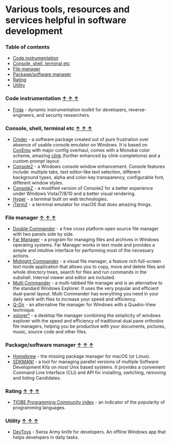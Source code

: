 # Various tools, resources and services helpful in software development

### Table of contents <a name="toc"></a>
* [Code instrumentation](#code-instrument)
* [Console, shell, terminal etc](#console)
* [File manager](#file-manager)
* [Package/software manager](#package-manager)
* [Rating](#rating)
* [Utility](#util)

### Code instrumentation <a name="code-instrument"></a> [&#x2191;&nbsp;&#x2191;&nbsp;&#x2191;](#toc)

* [Frida](https://frida.re/) - dynamic instrumentation toolkit for developers, reverse-engineers, and security researchers.

### Console, shell, terminal etc <a name="console"></a> [&#x2191;&nbsp;&#x2191;&nbsp;&#x2191;](#toc)
* [Cmder](https://cmder.net/) - a software package created out of pure frustration over absence of usable console emulator on Windows. It is based on [ConEmu](https://conemu.github.io/) with major config overhaul, comes with a Monokai color scheme, amazing [clink](https://github.com/mridgers/clink) (further enhanced by clink-completions) and a custom prompt layout.
* [Console2](https://sourceforge.net/projects/console/) - a Windows console window enhancement. Console features include: multiple tabs, text editor-like text selection, different background types, alpha and color-key transparency, configurable font, different window styles.
* [ConsoleZ](https://github.com/cbucher/console) - a modified version of Console2 for a better experience under Windows Vista/7/8/10 and a better visual rendering.
* [Hyper](https://hyper.is/) - a terminal built on web technologies.
* [iTerm2](https://www.iterm2.com/) - a terminal emulator for macOS that does amazing things.

### File manager <a name="file-manager"></a> [&#x2191;&nbsp;&#x2191;&nbsp;&#x2191;](#toc)
* [Double Commander](https://doublecmd.sourceforge.io/) - a free cross platform open source file manager with two panels side by side.
* [Far Manager](https://www.farmanager.com/) - a program for managing files and archives in Windows operating systems. Far Manager works in text mode and provides a simple and intuitive interface for performing most of the necessary actions.
* [Midnight Commander](https://midnight-commander.org/) - a visual file manager, a feature rich full-screen text mode application that allows you to copy, move and delete files and whole directory trees, search for files and run commands in the subshell. Internal viewer and editor are included.
* [Multi Commander](http://multicommander.com/) - a multi-tabbed file manager and is an alternative to the standard Windows Explorer. It uses the very popular and efficient dual-panel layout. Multi Commander has everything you need in your daily work with files to increase your speed and efficiency.
* [Q-Dir](https://www.softwareok.com/?seite=Freeware/Q-Dir) - an alternative file manager for Windows with a Quadro-View technique.
* [xplorer²](https://www.zabkat.com/) - a desktop file manager combining the simplicity of windows explorer with the speed and efficiency of traditional dual pane orthodox file managers, helping you be productive with your documents, pictures, music, source code and other files.

### Package/software manager <a name="package-manager"></a> [&#x2191;&nbsp;&#x2191;&nbsp;&#x2191;](#toc)
* [Homebrew](https://brew.sh/) - the missing package manager for macOS (or Linux).
* [SDKMAN!](https://sdkman.io/) - a tool for managing parallel versions of multiple Software Development Kits on most Unix based systems. It provides a convenient Command Line Interface (CLI) and API for installing, switching, removing and listing Candidates.

### Rating <a name="rating"></a> [&#x2191;&nbsp;&#x2191;&nbsp;&#x2191;](#toc)
* [TIOBE Programming Community index](https://www.tiobe.com/tiobe-index/) - an indicator of the popularity of programming languages.

### Utility <a name="util"></a> [&#x2191;&nbsp;&#x2191;&nbsp;&#x2191;](#toc)
* [DevToys](https://devtoys.app/) - Swiss Army knife for developers. An offline Windows app that helps developers in daily tasks.
